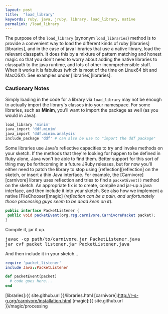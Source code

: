 ```yaml
---
layout: post
title:  "load_library"
keywords: ruby, java, jruby, library, load_library, native
permalink: /load_library
---
```

The purpose of the `load_library` (synonym `load_libraries`) method is to provide a convenient way to load the different kinds of ruby [libraries][libraries], and in the case of java libraries that use a native library, load the relevant classpath.  It does this by a mixture of pattern matching and honest magic so that you don't need to worry about adding the native libraries to classpath to the java runtime, and lots of other incomprehensible stuff. When it works it is fabulous (which is most of the time on Linux64 bit and MacOSX). See examples under [libraries][libraries].

### Cautionary Notes ###

Simply loading in the code for a library via `load_library` may not be enough to actually import the library's classes into your namespace. For some libraries, such as __Minim__, you'll want to import the package as well (as you would in Java):

```ruby
load_library 'minim'
java_import 'ddf.minim'
java_import 'ddf.minim.analysis'
include_package 'ddf' # can also be use to "import the ddf package"
```

 Some libraries use Java's reflective capacities to try and invoke methods on your sketch. If the methods that they're looking for happen to be defined in Ruby alone, Java won't be able to find them. Better support for this sort of thing may be forthcoming in a future JRuby releases, but for now you'll either need to patch the library to stop using [reflection][reflection] on the sketch, or insert a thin Java interface. For example, the [Carnivore][carnivore] library uses reflection and tries to find a `packetEvent()` method on the sketch. An appropriate fix is to create, compile and jar-up a java interface, and then include it into your sketch. See also how we implement a native [FileChooser][magic] (_reflection can be a pain, and unfortunately those processing guys seem to be dead keen on it_).

```java
public interface PacketListener {
 public void packetEvent(org.rsg.carnivore.CarnivorePacket packet);  
}
```

Compile it, jar it up.

<pre>
javac -cp path/to/carnivore.jar PacketListener.java
jar cvf packet_listener.jar PacketListener.java
</pre>

And then include it in your sketch...

```ruby
require 'packet_listener'
include Java::PacketListener

def packetEvent(packet)
  # code goes here...
end
```

[libraries]:{{ site.github.url }}/libraries.html
[carnivore]:http://r-s-g.org/carnivore/installation.html
[magic]:{{ site.github.url }}/magic/processing
